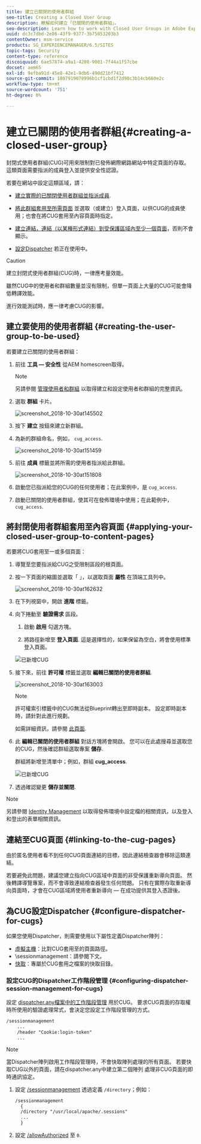 ```yaml
---
title: 建立已關閉的使用者群組
seo-title: Creating a Closed User Group
description: 瞭解如何建立「已關閉的使用者群組」。
seo-description: Learn how to work with Closed User Groups in Adobe Experience Manager.
uuid: dc3c7dbd-2e86-43f9-9377-3b75053203b3
contentOwner: msm-service
products: SG_EXPERIENCEMANAGER/6.5/SITES
topic-tags: Security
content-type: reference
discoiquuid: 6ae57874-a9a1-4208-9001-7f44a1f57cbe
docset: aem65
exl-id: 9efba91d-45e8-42e1-9db6-490d21bf7412
source-git-commit: 1807919078996b1cf1cbd1f2d90c3b14cb660e2c
workflow-type: tm+mt
source-wordcount: '751'
ht-degree: 0%

---
```


# 建立已關閉的使用者群組{#creating-a-closed-user-group}

封閉式使用者群組(CUG)可用來限制對已發佈網際網路網站中特定頁面的存取。 這類頁面需要指派的成員登入並提供安全性認證。

若要在網站中設定這類區域，請：

* [建立實際的已關閉使用者群組並指派成員](#creating-the-user-group-to-be-used).

* [將此群組套用至所需頁面](#applying-your-closed-user-group-to-content-pages) 並選取（或建立）登入頁面，以供CUG的成員使用；也會在將CUG套用至內容頁面時指定。

* [建立連結，連結（以某種形式連結）到受保護區域內至少一個頁面](#linking-to-the-cug-pages)，否則不會顯示。

* [設定Dispatcher](#configure-dispatcher-for-cugs) 若正在使用中。

>[!CAUTION]
>
>建立封閉式使用者群組(CUG)時，一律應考量效能。
>
>雖然CUG中的使用者和群組數量並沒有限制，但單一頁面上大量的CUG可能會降低轉譯效能。
>
>進行效能測試時，應一律考慮CUG的影響。

## 建立要使用的使用者群組 {#creating-the-user-group-to-be-used}

若要建立已關閉的使用者群組：

1. 前往 **工具 — 安全性** 從AEM homescreen取得。

   >[!NOTE]
   >
   >另請參閱 [管理使用者和群組](/help/sites-administering/security.md#managing-users-and-groups) 以取得建立和設定使用者和群組的完整資訊。

1. 選取 **群組** 卡片。

   ![screenshot_2018-10-30at145502](assets/screenshot_2018-10-30at145502.png)

1. 按下 **建立** 按鈕來建立新群組。
1. 為新的群組命名，例如， `cug_access`.

   ![screenshot_2018-10-30at151459](assets/screenshot_2018-10-30at151459.png)

1. 前往 **成員** 標籤並將所需的使用者指派給此群組。

   ![screenshot_2018-10-30at151808](assets/screenshot_2018-10-30at151808.png)

1. 啟動您已指派給您的CUG的任何使用者；在此案例中，是 `cug_access`.
1. 啟動已關閉的使用者群組，使其可在發佈環境中使用；在此範例中， `cug_access`.

## 將封閉使用者群組套用至內容頁面 {#applying-your-closed-user-group-to-content-pages}

若要將CUG套用至一或多個頁面：

1. 導覽至您要指派給CUG之受限制區段的根頁面。
1. 按一下頁面的縮圖並選取「 」，以選取頁面 **屬性** 在頂端工具列中。

   ![screenshot_2018-10-30at162632](assets/screenshot_2018-10-30at162632.png)

1. 在下列視窗中，開啟 **進階** 標籤。

1. 向下捲動至 **驗證需求** 區段。

   1. 啟動 **啟用** 勾選方塊。

   1. 將路徑新增至 **登入頁面**.
這是選擇性的，如果保留為空白，將會使用標準登入頁面。

   ![已新增CUG](assets/cug-authentication-requirement.png)

1. 接下來，前往 **許可權** 標籤並選取 **編輯已關閉的使用者群組**.

   ![screenshot_2018-10-30at163003](assets/screenshot_2018-10-30at163003.png)

   >[!NOTE]
   >
   >許可權索引標籤中的CUG無法從Blueprint轉出至即時副本。 設定即時副本時，請針對此進行規劃。
   >
   >如需詳細資訊，請參閱 [此頁面](closed-user-groups.md#aem-livecopy).

1. 此 **編輯已關閉的使用者群組** 對話方塊將會開啟。 您可以在此處搜尋並選取您的CUG，然後確認群組選取專案 **儲存**.

   群組將新增至清單中；例如，群組 **cug_access**.

   ![已新增CUG](assets/cug-added.png)

1. 透過確認變更 **儲存並關閉**.

>[!NOTE]
>
>另請參閱 [Identity Management](/help/sites-administering/identity-management.md) 以取得發佈環境中設定檔的相關資訊，以及登入和登出的表單相關資訊。

## 連結至CUG頁面 {#linking-to-the-cug-pages}

由於匿名使用者看不到任何CUG頁面連結的目標，因此連結檢查器會移除這類連結。

若要避免此問題，建議您建立指向CUG區域中頁面的非受保護重新導向頁面。 然後轉譯導覽專案，而不會導致連結檢查器發生任何問題。 只有在實際存取重新導向頁面時，才會在CUG區域將使用者重新導向 — 在成功提供其登入憑證後。

## 為CUG設定Dispatcher {#configure-dispatcher-for-cugs}

如果您使用Dispatcher，則需要使用以下屬性定義Dispatcher陣列：

* [虛擬主機](https://experienceleague.adobe.com/docs/experience-manager-dispatcher/using/configuring/dispatcher-configuration.html?lang=en#identifying-virtual-hosts-virtualhosts)：比對CUG套用至的頁面路徑。
* \sessionmanagement：請參閱下文。
* [快取](https://experienceleague.adobe.com/docs/experience-manager-dispatcher/using/configuring/dispatcher-configuration.html?lang=en#configuring-the-dispatcher-cache-cache)：專屬於CUG套用之檔案的快取目錄。

### 設定CUG的Dispatcher工作階段管理 {#configuring-dispatcher-session-management-for-cugs}

設定 [dispatcher.any檔案中的工作階段管理](https://experienceleague.adobe.com/docs/experience-manager-dispatcher/using/configuring/dispatcher-configuration.html?lang=en#enabling-secure-sessions-sessionmanagement) 用於CUG。 要求CUG頁面的存取權時所使用的驗證處理常式，會決定您設定工作階段管理的方式。

```xml
/sessionmanagement
    ...
    /header "Cookie:login-token"
    ...
```

>[!NOTE]
>
>當Dispatcher陣列啟用工作階段管理時，不會快取陣列處理的所有頁面。 若要快取CUG以外的頁面，請在dispatcher.any中建立第二個陣列
>處理非CUG頁面的即時通訊協定。

1. 設定 [/sessionmanagement](https://experienceleague.adobe.com/docs/experience-manager-dispatcher/using/configuring/dispatcher-configuration.html?lang=en#enabling-secure-sessions-sessionmanagement) 透過定義 `/directory`；例如：

   ```xml
   /sessionmanagement
     {
     /directory "/usr/local/apache/.sessions"
     ...
     }
   ```

1. 設定 [/allowAuthorized](https://experienceleague.adobe.com/docs/experience-manager-dispatcher/using/configuring/dispatcher-configuration.html?lang=en#caching-when-authentication-is-used) 至 `0`.
